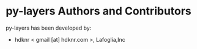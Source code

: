 # py-layers Authors and Contributors

py-layers has been developed by:

* hdknr < gmail [at] hdknr.com >, Lafoglia,Inc
